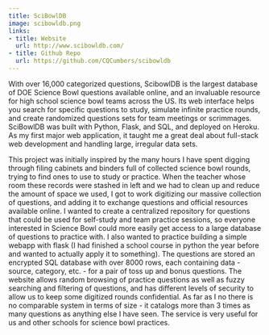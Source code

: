 ```yaml
---
title: SciBowlDB
image: scibowldb.png
links:
- title: Website
  url: http://www.scibowldb.com/
- title: Github Repo
  url: https://github.com/CQCumbers/scibowldb
---
```


With over 16,000 categorized questions, ScibowlDB is the largest database of DOE Science Bowl questions available online, and an invaluable resource for high school science bowl teams across the US. Its web interface helps you search for specific questions to study, simulate infinite practice rounds, and create randomized questions sets for team meetings or scrimmages. SciBowlDB was built with Python, Flask, and SQL, and deployed on Heroku. As my first major web application, it taught me a great deal about full-stack web development and handling large, irregular data sets.

This project was initially inspired by the many hours I have spent digging through filing cabinets and binders full of collected science bowl rounds, trying to find ones to use to study or practice. When the teacher whose room these records were stashed in left and we had to clean up and reduce the amount of space we used, I got to work digitizing our massive collection of questions, and adding it to exchange questions and official resources available online. I wanted to create a centralized repository for questions that could be used for self-study and team practice sessions, so everyone interested in Science Bowl could more easily get access to a large database of questions to practice with. I also wanted to practice building a simple webapp with flask (I had finished a school course in python the year before and wanted to actually apply it to something). The questions are stored an encrypted SQL database with over 8000 rows, each containing data - source, category, etc. - for a pair of toss up and bonus questions. The website allows random browsing of practice questions as well as fuzzy searching and filtering of questions, and has different levels of security to allow us to keep some digitized rounds confidential. As far as I no there is no comparable system in terms of size - it catalogs more than 3 times as many questions as anything else I have seen. The service is very useful for us and other schools for science bowl practices.
